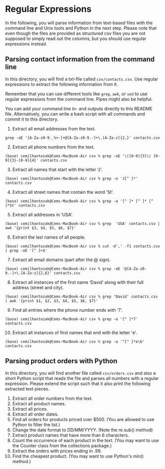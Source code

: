 # Regular Expressions

In the following, you will parse information from text-based files with the command line and Unix tools and Python in the next step. Please note that even though the files are provided as structured csv files you are not supposed to simply read out the columns, but you should use regular expressions instead.

## Parsing contact information from the command line

In this directory, you will find a txt-file called `csv/contacts.csv`. Use regular expressions to extract the following information from it.

Remember that you can use different tools like `grep`, `awk`, or `sed` to use regular expressions from the command line. Pipes might also be helpful. 

You can add your command line in- and outputs directly to this README file. Alternatively, you can write a bash script with all commands and commit it to this directory.

1. Extract all email addresses from the text.
``` 
grep -oE '[A-Za-z0-9._%+-]+@[A-Za-z0-9.-]+\.[A-Za-z]{2,}' contacts.csv
``` 
2. Extract all phone numbers from the text.
``` 
(base) cemilhantozak@Cems-MacBook-Air csv % grep -oE '\([0-9]{3}\) [0-9]{3}-[0-9]{4}' contacts.csv
``` 
3. Extract all names that start with the letter ‘J’.
``` 
(base) cemilhantozak@Cems-MacBook-Air csv % grep -o 'J[^ ]*' contacts.csv
``` 
4. Extract all street names that contain the word 'St'.
``` 
(base) cemilhantozak@Cems-MacBook-Air csv % grep -o '[^ ]* [^ ]* [^ ]*St' contacts.csv
``` 
5. Extract all addresses in ‘USA’.
``` 
(base) cemilhantozak@Cems-MacBook-Air csv % grep  'USA' contacts.csv | awk '{print $3, $4, $5, $6, $7}'
``` 
6. Extract the last names of all people.
``` 
(base) cemilhantozak@Cems-MacBook-Air csv % cut -d',' -f1 contacts.csv | grep -oE '[^ ]+$'
``` 
7. Extract all email domains (part after the @ sign).
``` 
(base) cemilhantozak@Cems-MacBook-Air csv % grep -oE '@[A-Za-z0-9.-]+\.[A-Za-z]{2,6}' contacts.csv
``` 
8.	Extract all instances of the first name ‘David’ along with their full address (street and city).
``` 
(base) cemilhantozak@Cems-MacBook-Air csv % grep 'David' contacts.csv | awk '{print $1, $2, $3, $4, $5, $6, $7}'
``` 
9.	Find all entries where the phone number ends with ‘7’.
``` 
(base) cemilhantozak@Cems-MacBook-Air csv % grep -o '[^ ]*7' contacts.csv
``` 
10.	Extract all instances of first names that end with the letter 'e'.
``` 
(base) cemilhantozak@Cems-MacBook-Air csv % grep -o '^[^ ]*e\b' contacts.csv

``` 

## Parsing product orders with Python

In this directory, you will find another file called `csv/orders.csv` and also a short Python script that reads the file and parses all numbers with a regular expression. Please extend the script such that it also print the following extracted text pieces.

1.	Extract all order numbers from the text. 
2.	Extract all product names.
3.	Extract all prices.
4.	Extract all order dates.
5.	Find all orders for products priced over $500. (You are allowed to use Python to filter the list.)
6.	Change the date format to DD/MM/YYYY. (Note the re.sub() method)
7.	Extract product names that have more than 6 characters.
8.	Count the occurrence of each product in the text. (You may want to use the Counter class from the collections package.)
9.	Extract the orders with prices ending in .99.
10.	Find the cheapest product. (You may want to use Python's min() method.)
